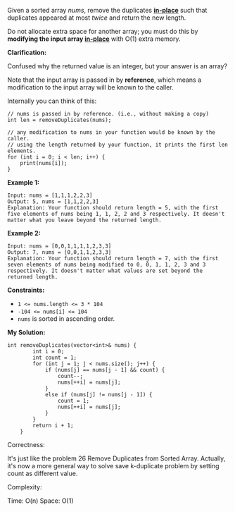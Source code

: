 Given a sorted array *nums*, remove the duplicates [**in-place**](https://en.wikipedia.org/wiki/In-place_algorithm) such that duplicates appeared at most *twice* and return the new length.

Do not allocate extra space for another array; you must do this by **modifying the input array [in-place](https://en.wikipedia.org/wiki/In-place_algorithm)** with O(1) extra memory.

**Clarification:**

Confused why the returned value is an integer, but your answer is an array?

Note that the input array is passed in by **reference**, which means a modification to the input array will be known to the caller.

Internally you can think of this:

```
// nums is passed in by reference. (i.e., without making a copy)
int len = removeDuplicates(nums);

// any modification to nums in your function would be known by the caller.
// using the length returned by your function, it prints the first len elements.
for (int i = 0; i < len; i++) {
    print(nums[i]);
}
```

 

**Example 1:**

```
Input: nums = [1,1,1,2,2,3]
Output: 5, nums = [1,1,2,2,3]
Explanation: Your function should return length = 5, with the first five elements of nums being 1, 1, 2, 2 and 3 respectively. It doesn't matter what you leave beyond the returned length.
```

**Example 2:**

```
Input: nums = [0,0,1,1,1,1,2,3,3]
Output: 7, nums = [0,0,1,1,2,3,3]
Explanation: Your function should return length = 7, with the first seven elements of nums being modified to 0, 0, 1, 1, 2, 3 and 3 respectively. It doesn't matter what values are set beyond the returned length.
```

 

**Constraints:**

- `1 <= nums.length <= 3 * 104`
- `-104 <= nums[i] <= 104`
- `nums` is sorted in ascending order.

**My Solution:**
```
int removeDuplicates(vector<int>& nums) {
        int i = 0;
        int count = 1;
        for (int j = 1; j < nums.size(); j++) {
            if (nums[j] == nums[j - 1] && count) {
                count--;
                nums[++i] = nums[j];
            }
            else if (nums[j] != nums[j - 1]) {
                count = 1;
                nums[++i] = nums[j];
            }
        }
        return i + 1;
    }
```
Correctness:

It's just like the problem 26 
Remove Duplicates from Sorted Array. Actually, it's now a more general way to solve save k-duplicate problem by setting count as different value.

Complexity:

Time: O(n)
Space: O(1)